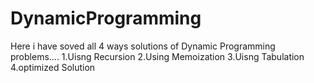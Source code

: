 # DynamicProgramming
Here i have soved all 4 ways solutions of Dynamic Programming problems....
1.Uisng Recursion
2.Using Memoization
3.Uisng Tabulation
4.optimized Solution
